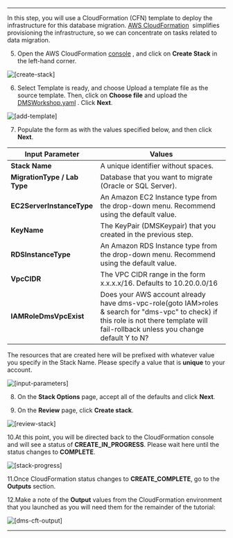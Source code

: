 ___

In this step, you will use a CloudFormation (CFN) template to deploy the infrastructure for this database migration. [AWS CloudFormation](https://aws.amazon.com/cloudformation/)  simplifies provisioning the infrastructure, so we can concentrate on tasks related to data migration.

5.  Open the AWS CloudFormation [console](https://console.aws.amazon.com/cloudformation/) , and click on **Create Stack** in the left-hand corner.

![[create-stack]](AWS%20DMS%20workshop%20for%20immersion%20days(AWS%20database%20migration%20workshop)/EnvConfig04.png)

6.  Select Template is ready, and choose Upload a template file as the source template. Then, click on **Choose file** and upload the [DMSWorkshop.yaml](https://static.us-east-1.prod.workshops.aws/public/0a1fe388-e85b-4514-a911-559741a452a0/static/DMSWorkshop.yaml) . Click **Next**.

![[add-template]](AWS%20DMS%20workshop%20for%20immersion%20days(AWS%20database%20migration%20workshop)/EnvConfig05.png)

7.  Populate the form as with the values specified below, and then click **Next**.

| **Input Parameter** | **Values** |
| --- | --- |
| **Stack Name** | A unique identifier without spaces. |
| **MigrationType / Lab Type** | Database that you want to migrate (Oracle or SQL Server). |
| **EC2ServerInstanceType** | An Amazon EC2 Instance type from the drop-down menu. Recommend using the default value. |
| **KeyName** | The KeyPair (DMSKeypair) that you created in the previous step. |
| **RDSInstanceType** | An Amazon RDS Instance type from the drop-down menu. Recommend using the default value. |
| **VpcCIDR** | The VPC CIDR range in the form x.x.x.x/16. Defaults to 10.20.0.0/16 |
| **IAMRoleDmsVpcExist** | Does your AWS account already have dms-vpc-role(goto IAM>roles & search for "dms-vpc" to check) if this role is not there template will fail-rollback unless you change default Y to N? |

The resources that are created here will be prefixed with whatever value you specify in the Stack Name. Please specify a value that is **unique** to your account.

![[input-parameters]](AWS%20DMS%20workshop%20for%20immersion%20days(AWS%20database%20migration%20workshop)/CloudFormation-Stack-parameters.png)

8.  On the **Stack Options** page, accept all of the defaults and click **Next**.
    
9.  On the **Review** page, click **Create stack**.
    

![[review-stack]](AWS%20DMS%20workshop%20for%20immersion%20days(AWS%20database%20migration%20workshop)/CloudFormation-Stack-create.png)

10.At this point, you will be directed back to the CloudFormation console and will see a status of **CREATE\_IN\_PROGRESS**. Please wait here until the status changes to **COMPLETE**.

![[stack-progress]](AWS%20DMS%20workshop%20for%20immersion%20days(AWS%20database%20migration%20workshop)/CloudFormation-Stack-MyDMSTest-build.png)

11.Once CloudFormation status changes to **CREATE\_COMPLETE**, go to the **Outputs** section.

12.Make a note of the **Output** values from the CloudFormation environment that you launched as you will need them for the remainder of the tutorial:

![[dms-cft-output]](AWS%20DMS%20workshop%20for%20immersion%20days(AWS%20database%20migration%20workshop)/CloudFormation-Stack-MyDMSTest-output.png)

___